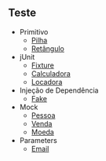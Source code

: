 ## Teste
  * Primitivo
    * [Pilha](https://github.com/RyanCasf/Teste/blob/main/src/main/java/br/com/primitivo/pilha/PilhaTeste.java)
    * [Retângulo](https://github.com/RyanCasf/Teste/blob/main/src/main/java/br/com/primitivo/retangulo/RetanguloTeste.java)
  * jUnit 
    * [Fixture](https://github.com/RyanCasf/Teste/blob/main/src/test/java/br/com/junit/fix/Fixture.java)
    * [Calculadora](https://github.com/RyanCasf/Teste/blob/main/src/test/java/br/com/junit/calculadora/CalculadoraTeste.java)
    * [Locadora](https://github.com/RyanCasf/Teste/blob/main/src/test/java/br/com/junit/locadora/LocacaoServiceTeste.java)
  * Injeção de Dependência
    * [Fake](https://github.com/RyanCasf/Teste/blob/main/src/test/java/br/com/id/pilha/PilhaTeste.java)
  * Mock 
    * [Pessoa](https://github.com/RyanCasf/Teste/blob/main/src/test/java/br/com/mock/pessoa/PessoaTeste.java)
    * [Venda](https://github.com/RyanCasf/Teste/blob/main/src/test/java/br/com/mock/venda/VendaNegocioTeste.java)
    * [Moeda](https://github.com/RyanCasf/Teste/blob/main/src/test/java/br/com/mock/moeda/MoedaNegocioTeste.java)
  * Parameters
    * [Email](https://github.com/RyanCasf/Teste/blob/main/src/test/java/br/com/parameters/email/EmailTeste.java)
